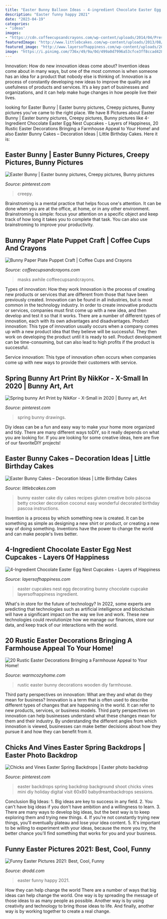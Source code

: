```yaml
---
title: "Easter Bunny Balloon Ideas - 4-ingredient Chocolate Easter Egg Nest Cupcakes"
description: "Easter funny happy 2021"
date: "2023-04-19"
categories:
- "ideas"
images:
- "https://cdn.coffeecupsandcrayons.com/wp-content/uploads/2014/04/Preschool-Paper-Plate-Bunny-Craft-for-Kids.jpg"
featuredImage: "http://www.littlebcakes.com/wp-content/uploads/2013/08/Easter-Bunny-Cake-Design.jpg"
featured_image: "http://www.layersofhappiness.com/wp-content/uploads/2016/03/easter-cupcakes-5.jpg"
image: "https://i.pinimg.com/736x/49/9a/0d/499a0d7996a53cfce3ff8ccad428752f--easter-pictures-holiday-photography.jpg"
---
```



Innovation: How do new innovation ideas come about?
Invention ideas come about in many ways, but one of the most common is when someone has an idea for a product that nobody else is thinking of. Innovation is a process of constantly developing new ideas to improve the quality and usefulness of products and services. It’s a key part of businesses and organizations, and it can help make huge changes in how people live their lives.

	

		
looking for Easter Bunny | Easter bunny pictures, Creepy pictures, Bunny pictures you've came to the right place. We have 8 Pictures about Easter Bunny | Easter bunny pictures, Creepy pictures, Bunny pictures like 4-Ingredient Chocolate Easter Egg Nest Cupcakes - Layers of Happiness, 20 Rustic Easter Decorations Bringing a Farmhouse Appeal to Your Home! and also Easter Bunny Cakes – Decoration Ideas | Little Birthday Cakes. Here it is:
		
    
## Easter Bunny | Easter Bunny Pictures, Creepy Pictures, Bunny Pictures

<img loading=lazy src="https://i.pinimg.com/736x/b7/6f/26/b76f26da0e5e847f79bf3a8631f7c5d8.jpg" onerror="this.onerror=null;this.src='https://tse1.mm.bing.net/th?id=OIP.8iBy47YMJRA9If7J1uwDSQAAAA&amp;pid=15.1';" alt="Easter Bunny | Easter bunny pictures, Creepy pictures, Bunny pictures">

_Source: pinterest.com_

>creepy. 

	

Brainstroming is a mental practice that helps focus one's attention. It can be done when you are at the office, at home, or in any other environment. Brainstroming is simple: focus your attention on a specific object and keep track of how long it takes you to complete that task. You can also use brainstroming to improve your productivity.

    
## Bunny Paper Plate Puppet Craft | Coffee Cups And Crayons

<img loading=lazy src="https://cdn.coffeecupsandcrayons.com/wp-content/uploads/2014/04/Preschool-Paper-Plate-Bunny-Craft-for-Kids.jpg" onerror="this.onerror=null;this.src='https://tse3.mm.bing.net/th?id=OIP.aK-yXp1xHty0_HvLef1lAgHaLH&amp;pid=15.1';" alt="Bunny Paper Plate Puppet Craft | Coffee Cups and Crayons">

_Source: coffeecupsandcrayons.com_

>masks awhile coffeecupsandcrayons. 

	

Types of innovation: How they work
Innovation is the process of creating new products or services that are different from those that have been previously created. Innovation can be found in all industries, but is most common in the technology industry. In order to create innovative products or services, companies must first come up with a new idea, and then develop and test it so that it works. There are a number of different types of innovation, each with its own advantages and disadvantages. 
Product innovation: This type of innovation usually occurs when a company comes up with a new product idea that they believe will be successful. They then work on developing the product until it is ready to sell. Product development can be time-consuming, but can also lead to high profits if the product is successful. 

Service innovation: This type of innovation often occurs when companies come up with new ways to provide their customers with service.

    
## Spring Bunny Art Print By NikKor - X-Small In 2020 | Bunny Art, Art

<img loading=lazy src="https://i.pinimg.com/736x/4e/f7/db/4ef7db226d7959364e4e9d08c77a4c62.jpg" onerror="this.onerror=null;this.src='https://tse2.mm.bing.net/th?id=OIP.iOTbW75NwTUI8sMwHXd9zwHaMK&amp;pid=15.1';" alt="Spring bunny Art Print by NikKor - X-Small in 2020 | Bunny art, Art">

_Source: pinterest.com_

>spring bunny drawings. 

	

Diy ideas can be a fun and easy way to make your home more organized and tidy. There are many different ways toDIY, so it really depends on what you are looking for. If you are looking for some creative ideas, here are five of our favoriteDIY projects!

    
## Easter Bunny Cakes – Decoration Ideas | Little Birthday Cakes

<img loading=lazy src="http://www.littlebcakes.com/wp-content/uploads/2013/08/Easter-Bunny-Cake-Design.jpg" onerror="this.onerror=null;this.src='https://tse1.mm.bing.net/th?id=OIP.CQAxi2fZFuK9_tcGBe4ZeQHaLU&amp;pid=15.1';" alt="Easter Bunny Cakes – Decoration Ideas | Little Birthday Cakes">

_Source: littlebcakes.com_

>bunny easter cake diy cakes recipes gluten creative bolo páscoa betty crocker decoration coconut easy wonderful decorated birthday pascoa instructions. 

	

Invention is a process by which something new is created. It can be something as simple as designing a new shirt or product, or creating a new way of doing something. Inventions have the power to change the world and can make people's lives better.

    
## 4-Ingredient Chocolate Easter Egg Nest Cupcakes - Layers Of Happiness

<img loading=lazy src="http://www.layersofhappiness.com/wp-content/uploads/2016/03/easter-cupcakes-5.jpg" onerror="this.onerror=null;this.src='https://tse4.mm.bing.net/th?id=OIP.Ue3C-6d_jn4ajQUWCRGwwQHaLG&amp;pid=15.1';" alt="4-Ingredient Chocolate Easter Egg Nest Cupcakes - Layers of Happiness">

_Source: layersofhappiness.com_

>easter cupcakes nest egg decorating bunny chocolate cupcake layersofhappiness ingredient. 

	

What's in store for the future of technology?
In 2022, some experts are predicting that technologies such as artificial intelligence and blockchain will have a significant impact on the way we live and work. These new technologies could revolutionize how we manage our finances, store our data, and keep track of our interactions with the world.

    
## 20 Rustic Easter Decorations Bringing A Farmhouse Appeal To Your Home!

<img loading=lazy src="http://warmcozyhome.com/wp-content/uploads/2018/03/DIY-Rustic-Wooden-Bunny.jpg" onerror="this.onerror=null;this.src='https://tse4.mm.bing.net/th?id=OIP.4K68gQVUXlJ1gDXUqWPatgHaLH&amp;pid=15.1';" alt="20 Rustic Easter Decorations Bringing a Farmhouse Appeal to Your Home!">

_Source: warmcozyhome.com_

>rustic easter bunny decorations wooden diy farmhouse. 

	

Third party perspectives on innovation: What are they and what do they mean for business?
Innovation is a term that is often used to describe different types of changes that are happening in the world. It can refer to new products, services, or business models. Third party perspectives on innovation can help businesses understand what these changes mean for them and their industry. By understanding the different angles from which innovation is viewed, businesses can make better decisions about how they pursue it and how they can benefit from it.

    
## Chicks And Vines Easter Spring Backdrops | Easter Photo Backdrop

<img loading=lazy src="https://i.pinimg.com/736x/49/9a/0d/499a0d7996a53cfce3ff8ccad428752f--easter-pictures-holiday-photography.jpg" onerror="this.onerror=null;this.src='https://tse3.mm.bing.net/th?id=OIP.uqjNd0Qa_Nr57CV-HWUu6wHaJ7&amp;pid=15.1';" alt="Chicks and Vines Easter Spring Backdrops | Easter photo backdrop">

_Source: pinterest.com_

>easter backdrops spring backdrop background shoot chicks vines mini diy holiday digital visit 60x80 babydreambackdrops sessions. 

	

Conclusion
Big Ideas: 1. Big ideas are key to success in any field.
2. You can't have big ideas if you don't have ambition and a willingness to learn.
3. There are many ways to develop big ideas, but the best way is to keep exploring them and trying new things.
4. If you're not constantly trying new things, you'll eventually plateau and lose your idea content.
5. It's important to be willing to experiment with your ideas, because the more you try, the better chance you'll find something that works for you and your business.

    
## Funny Easter Pictures 2021: Best, Cool, Funny

<img loading=lazy src="https://www.drodd.com/images10/funny-easter-pictures25.jpg" onerror="this.onerror=null;this.src='https://tse4.mm.bing.net/th?id=OIP.nhkoonz20RQ7bzXxUTYyYgAAAA&amp;pid=15.1';" alt="Funny Easter Pictures 2021: Best, Cool, Funny">

_Source: drodd.com_

>easter funny happy 2021. 

	

How they can help change the world
There are a number of ways that big ideas can help change the world. One way is by spreading the message of those ideas to as many people as possible. Another way is by using creativity and technology to bring those ideas to life. And finally, another way is by working together to create a real change.

